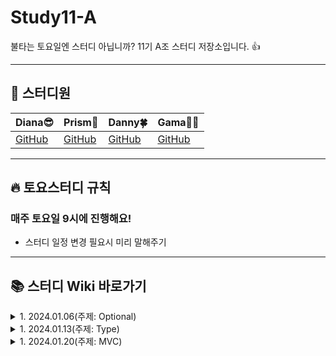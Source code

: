 # Study11-A
불타는 토요일엔 스터디 아닙니까? 11기 A조 스터디 저장소입니다. 👍

- - -

## 🍎 스터디원
| Diana😎 | Prism🌈 | Danny🍀 | Gama👩‍🍳 |
| --- | --- | --- | --- |
| [GitHub]() | [GitHub]() | [GitHub](https://github.com/dannykim1215) | [GitHub]() |

- - -

## 🔥 토요스터디 규칙 

### 매주 토요일 9시에 진행해요!
- 스터디 일정 변경 필요시 미리 말해주기

- - -

## 📚 스터디 Wiki 바로가기
<details>
<summary>1. 2024.01.06(주제: Optional)</summary>
  😁 참석자: Diana, Prism, Danny<br>
  🔎 [Wiki Go!](https://github.com/Diana-yjh/Study11-A/wiki/Week1)
</details>

<details>
<summary>1. 2024.01.13(주제: Type)</summary>
  - 참석자: Diana, Prism, Danny, Gama<br>
  - [Wiki Go!](https://github.com/Diana-yjh/Study11-A/wiki/Week2)
</details>

<details>
<summary>1. 2024.01.20(주제: MVC)</summary>
  - 참석자: Diana, Prism, Danny<br>
  - [Wiki Go!]()
</details>
